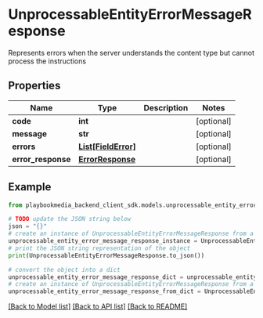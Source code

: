 # UnprocessableEntityErrorMessageResponse

Represents errors when the server understands the content type but cannot process the instructions

## Properties

Name | Type | Description | Notes
------------ | ------------- | ------------- | -------------
**code** | **int** |  | [optional] 
**message** | **str** |  | [optional] 
**errors** | [**List[FieldError]**](FieldError.md) |  | [optional] 
**error_response** | [**ErrorResponse**](ErrorResponse.md) |  | [optional] 

## Example

```python
from playbookmedia_backend_client_sdk.models.unprocessable_entity_error_message_response import UnprocessableEntityErrorMessageResponse

# TODO update the JSON string below
json = "{}"
# create an instance of UnprocessableEntityErrorMessageResponse from a JSON string
unprocessable_entity_error_message_response_instance = UnprocessableEntityErrorMessageResponse.from_json(json)
# print the JSON string representation of the object
print(UnprocessableEntityErrorMessageResponse.to_json())

# convert the object into a dict
unprocessable_entity_error_message_response_dict = unprocessable_entity_error_message_response_instance.to_dict()
# create an instance of UnprocessableEntityErrorMessageResponse from a dict
unprocessable_entity_error_message_response_from_dict = UnprocessableEntityErrorMessageResponse.from_dict(unprocessable_entity_error_message_response_dict)
```
[[Back to Model list]](../README.md#documentation-for-models) [[Back to API list]](../README.md#documentation-for-api-endpoints) [[Back to README]](../README.md)


